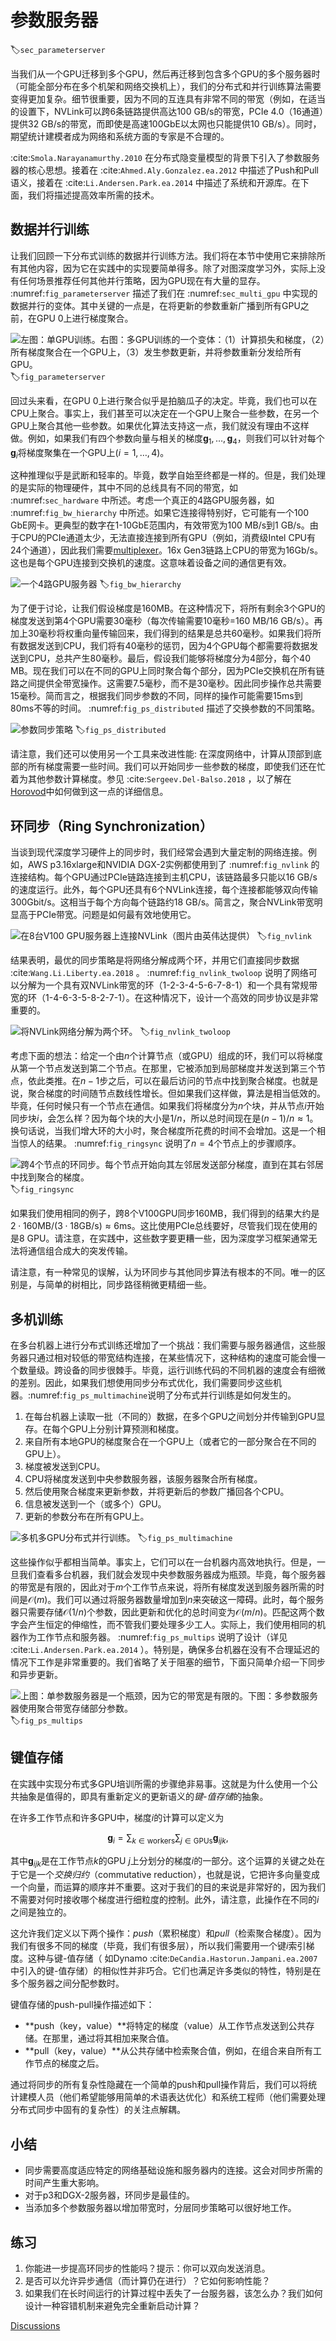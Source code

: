 # 参数服务器
:label:`sec_parameterserver`

当我们从一个GPU迁移到多个GPU，然后再迁移到包含多个GPU的多个服务器时（可能全部分布在多个机架和网络交换机上），我们的分布式和并行训练算法需要变得更加复杂。细节很重要，因为不同的互连具有非常不同的带宽（例如，在适当的设置下，NVLink可以跨6条链路提供高达100 GB/s的带宽，PCIe 4.0（16通道）提供32 GB/s的带宽，而即使是高速100GbE以太网也只能提供10 GB/s）。同时，期望统计建模者成为网络和系统方面的专家是不合理的。

:cite:`Smola.Narayanamurthy.2010` 在分布式隐变量模型的背景下引入了参数服务器的核心思想。接着在 :cite:`Ahmed.Aly.Gonzalez.ea.2012` 中描述了Push和Pull语义，接着在 :cite:`Li.Andersen.Park.ea.2014` 中描述了系统和开源库。在下面，我们将描述提高效率所需的技术。

## 数据并行训练

让我们回顾一下分布式训练的数据并行训练方法。我们将在本节中使用它来排除所有其他内容，因为它在实践中的实现要简单得多。除了对图深度学习外，实际上没有任何场景推荐任何其他并行策略，因为GPU现在有大量的显存。 :numref:`fig_parameterserver` 描述了我们在 :numref:`sec_multi_gpu` 中实现的数据并行的变体。其中关键的一点是，在将更新的参数重新广播到所有GPU之前，在GPU 0上进行梯度聚合。

![左图：单GPU训练。右图：多GPU训练的一个变体：（1）计算损失和梯度，（2）所有梯度聚合在一个GPU上，（3）发生参数更新，并将参数重新分发给所有GPU。](../img/ps.svg)
:label:`fig_parameterserver`

回过头来看，在GPU 0上进行聚合似乎是拍脑瓜子的决定。毕竟，我们也可以在CPU上聚合。事实上，我们甚至可以决定在一个GPU上聚合一些参数，在另一个GPU上聚合其他一些参数。如果优化算法支持这一点，我们就没有理由不这样做。例如，如果我们有四个参数向量与相关的梯度$\mathbf{g}_1, \ldots, \mathbf{g}_4$，则我们可以针对每个$\mathbf{g}_i$将梯度聚集在一个GPU上($i = 1, \ldots, 4$)。

这种推理似乎是武断和轻率的。毕竟，数学自始至终都是一样的。但是，我们处理的是实际的物理硬件，其中不同的总线具有不同的带宽，如 :numref:`sec_hardware` 中所述。考虑一个真正的4路GPU服务器，如 :numref:`fig_bw_hierarchy` 中所述。如果它连接得特别好，它可能有一个100 GbE网卡。更典型的数字在1-10GbE范围内，有效带宽为100 MB/s到1 GB/s。由于CPU的PCIe通道太少，无法直接连接到所有GPU（例如，消费级Intel CPU有24个通道），因此我们需要[multiplexer](https://www.broadcom.com/products/pcie-switches-bridges/pcie-switches)。16x Gen3链路上CPU的带宽为16Gb/s。这也是每个GPU连接到交换机的速度。这意味着设备之间的通信更有效。

![一个4路GPU服务器](../img/bw-hierarchy.svg)
:label:`fig_bw_hierarchy`

为了便于讨论，让我们假设梯度是160MB。在这种情况下，将所有剩余3个GPU的梯度发送到第4个GPU需要30毫秒（每次传输需要10毫秒=160 MB/16 GB/s）。再加上30毫秒将权重向量传输回来，我们得到的结果是总共60毫秒。如果我们将所有数据发送到CPU，我们将有40毫秒的惩罚，因为4个GPU每个都需要将数据发送到CPU，总共产生80毫秒。最后，假设我们能够将梯度分为4部分，每个40 MB。现在我们可以在不同的GPU上同时聚合每个部分，因为PCIe交换机在所有链路之间提供全带宽操作。这需要7.5毫秒，而不是30毫秒。因此同步操作总共需要15毫秒。简而言之，根据我们同步参数的不同，同样的操作可能需要15ms到80ms不等的时间。 :numref:`fig_ps_distributed` 描述了交换参数的不同策略。

![参数同步策略](../img/ps-distributed.svg)
:label:`fig_ps_distributed`

请注意，我们还可以使用另一个工具来改进性能: 在深度网络中，计算从顶部到底部的所有梯度需要一些时间。我们可以开始同步一些参数的梯度，即使我们还在忙着为其他参数计算梯度。参见 :cite:`Sergeev.Del-Balso.2018` ，以了解在[Horovod](https://github.com/horovod/horovod)中如何做到这一点的详细信息。

## 环同步（Ring Synchronization）

当谈到现代深度学习硬件上的同步时，我们经常会遇到大量定制的网络连接。例如，AWS p3.16xlarge和NVIDIA DGX-2实例都使用到了 :numref:`fig_nvlink` 的连接结构。每个GPU通过PCIe链路连接到主机CPU，该链路最多只能以16 GB/s的速度运行。此外，每个GPU还具有6个NVLink连接，每个连接都能够双向传输300Gbit/s。这相当于每个方向每个链路约18 GB/s。简言之，聚合NVLink带宽明显高于PCIe带宽。问题是如何最有效地使用它。

![在8台V100 GPU服务器上连接NVLink（图片由英伟达提供）](../img/nvlink.svg)
:label:`fig_nvlink`

结果表明，最优的同步策略是将网络分解成两个环，并用它们直接同步数据 :cite:`Wang.Li.Liberty.ea.2018` 。 :numref:`fig_nvlink_twoloop` 说明了网络可以分解为一个具有双NVLink带宽的环（1-2-3-4-5-6-7-8-1）和一个具有常规带宽的环（1-4-6-3-5-8-2-7-1）。在这种情况下，设计一个高效的同步协议是非常重要的。

![将NVLink网络分解为两个环。](../img/nvlink-twoloop.svg)
:label:`fig_nvlink_twoloop`

考虑下面的想法：给定一个由$n$个计算节点（或GPU）组成的环，我们可以将梯度从第一个节点发送到第二个节点。在那里，它被添加到局部梯度并发送到第三个节点，依此类推。在$n-1$步之后，可以在最后访问的节点中找到聚合梯度。也就是说，聚合梯度的时间随节点数线性增长。但如果我们这样做，算法是相当低效的。毕竟，任何时候只有一个节点在通信。如果我们将梯度分为$n$个块，并从节点$i$开始同步块$i$，会怎么样？因为每个块的大小是$1/n$，所以总时间现在是$(n-1)/n \approx 1$。换句话说，当我们增大环的大小时，聚合梯度所花费的时间不会增加。这是一个相当惊人的结果。 :numref:`fig_ringsync` 说明了$n=4$个节点上的步骤顺序。

![跨4个节点的环同步。每个节点开始向其左邻居发送部分梯度，直到在其右邻居中找到聚合的梯度。](../img/ringsync.svg)
:label:`fig_ringsync`

如果我们使用相同的例子，跨8个V100GPU同步160MB，我们得到的结果大约是$2 \cdot 160 \mathrm{MB} / (3 \cdot 18 \mathrm{GB/s}) \approx 6 \mathrm{ms}$。这比使用PCIe总线要好，尽管我们现在使用的是8 GPU。请注意，在实践中，这些数字要更糟一些，因为深度学习框架通常无法将通信组合成大的突发传输。

请注意，有一种常见的误解，认为环同步与其他同步算法有根本的不同。唯一的区别是，与简单的树相比，同步路径稍微更精细一些。

## 多机训练

在多台机器上进行分布式训练还增加了一个挑战：我们需要与服务器通信，这些服务器只通过相对较低的带宽结构连接，在某些情况下，这种结构的速度可能会慢一个数量级。跨设备的同步很棘手。毕竟，运行训练代码的不同机器的速度会有细微的差别。因此，如果我们想使用同步分布式优化，我们需要同步这些机器。:numref:`fig_ps_multimachine`说明了分布式并行训练是如何发生的。

1. 在每台机器上读取一批（不同的）数据，在多个GPU之间划分并传输到GPU显存。在每个GPU上分别计算预测和梯度。
2. 来自所有本地GPU的梯度聚合在一个GPU上（或者它的一部分聚合在不同的GPU上）。
3. 梯度被发送到CPU。
4. CPU将梯度发送到中央参数服务器，该服务器聚合所有梯度。
5. 然后使用聚合梯度来更新参数，并将更新后的参数广播回各个CPU。
6. 信息被发送到一个（或多个）GPU。
7. 更新的参数分布在所有GPU上。

![多机多GPU分布式并行训练。](../img/ps-multimachine.svg)
:label:`fig_ps_multimachine`

这些操作似乎都相当简单。事实上，它们可以在一台机器内高效地执行。但是，一旦我们查看多台机器，我们就会发现中央参数服务器成为瓶颈。毕竟，每个服务器的带宽是有限的，因此对于$m$个工作节点来说，将所有梯度发送到服务器所需的时间是$\mathcal{O}(m)$。我们可以通过将服务器数量增加到$n$来突破这一障碍。此时，每个服务器只需要存储$\mathcal{O}(1/n)$个参数，因此更新和优化的总时间变为$\mathcal{O}(m/n)$。匹配这两个数字会产生恒定的伸缩性，而不管我们要处理多少工人。实际上，我们使用相同的机器作为工作节点和服务器。 :numref:`fig_ps_multips` 说明了设计（详见 :cite:`Li.Andersen.Park.ea.2014` ）。特别是，确保多台机器在没有不合理延迟的情况下工作是非常重要的。我们省略了关于阻塞的细节，下面只简单介绍一下同步和异步更新。

![上图：单参数服务器是一个瓶颈，因为它的带宽是有限的。下图：多参数服务器使用聚合带宽存储部分参数。](../img/ps-multips.svg)
:label:`fig_ps_multips`

## 键值存储

在实践中实现分布式多GPU培训所需的步骤绝非易事。这就是为什么使用一个公共抽象是值得的，即具有重新定义的更新语义的*键-值存储*的抽象。

在许多工作节点和许多GPU中，梯度$i$的计算可以定义为

$$\mathbf{g}_{i} = \sum_{k \in \text{workers}} \sum_{j \in \text{GPUs}} \mathbf{g}_{ijk},$$

其中$\mathbf{g}_{ijk}$是在工作节点$k$的GPU $j$上分划分的梯度$i$的一部分。这个运算的关键之处在于它是一个*交换归约*（commutative reduction），也就是说，它把许多向量变成一个向量，而运算的顺序并不重要。这对于我们的目的来说是非常好的，因为我们不需要对何时接收哪个梯度进行细粒度的控制。此外，请注意，此操作在不同的$i$之间是独立的。

这允许我们定义以下两个操作：*push*（累积梯度）和*pull*（检索聚合梯度）。因为我们有很多不同的梯度（毕竟，我们有很多层），所以我们需要用一个键$i$索引梯度。这种与键-值存储（ 如Dynamo :cite:`DeCandia.Hastorun.Jampani.ea.2007` 中引入的键-值存储）的相似性并非巧合。它们也满足许多类似的特性，特别是在多个服务器之间分配参数时。

键值存储的push-pull操作描述如下：

* **push（key，value）**将特定的梯度（value）从工作节点发送到公共存储。在那里，通过将其相加来聚合值。
* **pull（key，value）**从公共存储中检索聚合值，例如，在组合来自所有工作节点的梯度之后。

通过将同步的所有复杂性隐藏在一个简单的push和pull操作背后，我们可以将统计建模人员（他们希望能够用简单的术语表达优化）和系统工程师（他们需要处理分布式同步中固有的复杂性）的关注点解耦。

## 小结

* 同步需要高度适应特定的网络基础设施和服务器内的连接。这会对同步所需的时间产生重大影响。
* 对于p3和DGX-2服务器，环同步是最佳的。
* 当添加多个参数服务器以增加带宽时，分层同步策略可以很好地工作。

## 练习

1. 你能进一步提高环同步的性能吗？提示：你可以双向发送消息。
1. 是否可以允许异步通信（而计算仍在进行）？它如何影响性能？
1. 如果我们在长时间运行的计算过程中丢失了一台服务器，该怎么办？我们如何设计一种容错机制来避免完全重新启动计算？

[Discussions](https://discuss.d2l.ai/t/366)
